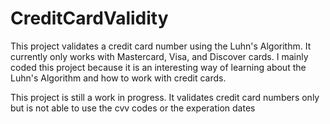 # CreditCardValidity

This project validates a credit card number using the Luhn's Algorithm. It currently only works with Mastercard, Visa, and Discover cards. I mainly coded this project because it is an interesting way of learning about the Luhn's Algorithm and how to work with credit cards. 

This project is still a work in progress. It validates credit card numbers only but is not able to 
use the cvv codes or the experation dates